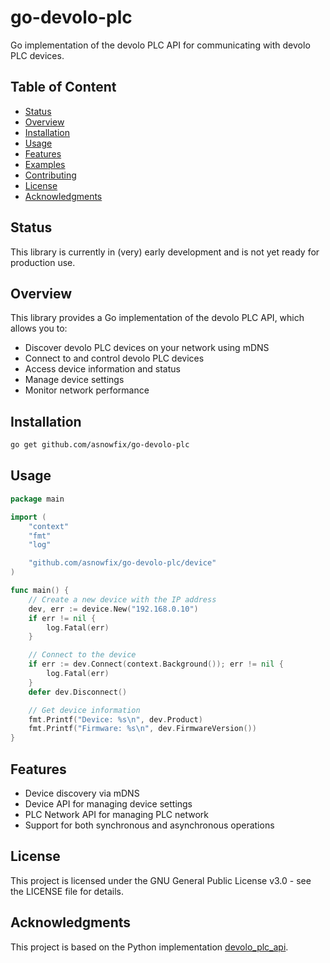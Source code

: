 # go-devolo-plc

Go implementation of the devolo PLC API for communicating with devolo PLC devices.

## Table of Content

- [Status](#status)
- [Overview](#overview)
- [Installation](#installation)
- [Usage](#usage)
- [Features](#features)
- [Examples](#examples)
- [Contributing](#contributing)
- [License](#license)
- [Acknowledgments](#acknowledgments)

## Status

This library is currently in (very) early development and is not yet ready for production use.

## Overview

This library provides a Go implementation of the devolo PLC API, which allows you to:

- Discover devolo PLC devices on your network using mDNS
- Connect to and control devolo PLC devices
- Access device information and status
- Manage device settings
- Monitor network performance

## Installation

```bash
go get github.com/asnowfix/go-devolo-plc
```

## Usage

```go
package main

import (
    "context"
    "fmt"
    "log"

    "github.com/asnowfix/go-devolo-plc/device"
)

func main() {
    // Create a new device with the IP address
    dev, err := device.New("192.168.0.10")
    if err != nil {
        log.Fatal(err)
    }

    // Connect to the device
    if err := dev.Connect(context.Background()); err != nil {
        log.Fatal(err)
    }
    defer dev.Disconnect()

    // Get device information
    fmt.Printf("Device: %s\n", dev.Product)
    fmt.Printf("Firmware: %s\n", dev.FirmwareVersion())
}
```

## Features

- Device discovery via mDNS
- Device API for managing device settings
- PLC Network API for managing PLC network
- Support for both synchronous and asynchronous operations

## License

This project is licensed under the GNU General Public License v3.0 - see the LICENSE file for details.

## Acknowledgments

This project is based on the Python implementation [devolo_plc_api](https://github.com/2Fake/devolo_plc_api).
